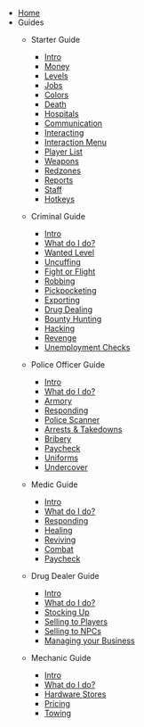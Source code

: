 - [Home](home)
- Guides
    - Starter Guide
        - [Intro](startguide/homepage)
        - [Money](startguide/money)
        - [Levels](startguide/levels)
        - [Jobs](startguide/jobs)
        - [Colors](startguide/colors)
        - [Death](startguide/death)
        - [Hospitals](startguide/hospitals)
        - [Communication](startguide/communication)
        - [Interacting](startguide/interacting)
        - [Interaction Menu](startguide/interactionmenu)
        - [Player List](startguide/playerlist)
        - [Weapons](startguide/weapons)
        - [Redzones](startguide/redzones)
        - [Reports](startguide/reports)
        - [Staff](startguide/staff)
        - [Hotkeys](startguide/hotkeys)

    - Criminal Guide
        - [Intro](crimguide/homepage)
        - [What do I do?](crimguide/whatdoido)
        - [Wanted Level](crimguide/wantedlevel)
        - [Uncuffing](crimguide/uncuff)
        - [Fight or Flight](crimguide/fightorflight)
        - [Robbing](crimguide/robbery)
        - [Pickpocketing](crimguide/pickpocketing)
        - [Exporting](crimguide/exporting)
        - [Drug Dealing](crimguide/drugs)
        - [Bounty Hunting](crimguide/bounties)
        - [Hacking](crimguide/atmhack)
        - [Revenge](crimguide/revenge)
        - [Unemployment Checks](crimguide/freemoney)

     - Police Officer Guide   
        - [Intro](copguide/homepage)
        - [What do I do?](copguide/whatdoido)
        - [Armory](copguide/armory)
        - [Responding](copguide/responding)
        - [Police Scanner](copguide/radio)
        - [Arrests & Takedowns](copguide/takedownorarrest)
        - [Bribery](copguide/menubribes)
        - [Paycheck](copguide/freemoney)
         - [Uniforms](copguide/uniforms)
         - [Undercover](copguide/undercover)

     - Medic Guide   
        - [Intro](emsguide/homepage)
        - [What do I do?](emsguide/whatdoido)
        - [Responding](emsguide/responding)
        - [Healing](emsguide/healing)
        - [Reviving](emsguide/reviving)
        - [Combat](emsguide/engagement)
        - [Paycheck](emsguide/freemoney)

     - Drug Dealer Guide
        - [Intro](ddguide/homepage)
        - [What do I do?](ddguide/whatdoido)
        - [Stocking Up](ddguide/stockingup)
        - [Selling to Players](ddguide/sellingtoplayers)
        - [Selling to NPCs](ddguide/sellingtonpcs)
        - [Managing your Business](ddguide/managing)

    - Mechanic Guide
        - [Intro](mechguide/homepage)
        - [What do I do?](mechguide/whatdoido)
        - [Hardware Stores](mechguide/hardwarestores)
        - [Pricing](mechguide/pricing)
        - [Towing](mechguide/towing)
    